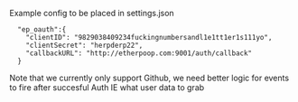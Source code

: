 Example config to be placed in settings.json
```
  "ep_oauth":{
    "clientID": "9829038409234fuckingnumbersandl1e1tt1er1s111yo",
    "clientSecret": "herpderp22",
    "callbackURL": "http://etherpoop.com:9001/auth/callback"
  }
```

Note that we currently only support Github, we need better logic for events to fire after succesful Auth IE what user data to grab


